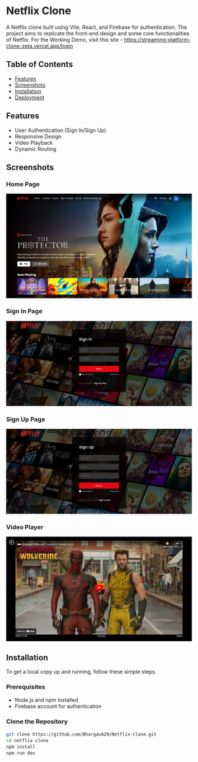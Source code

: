 # Netflix Clone

A Netflix clone built using Vite, React, and Firebase for authentication. The project aims to replicate the front-end design and some core functionalities of Netflix.
For the Working Demo, visit this site - https://streaming-platform-clone-zeta.vercel.app/login

## Table of Contents

- [Features](#features)
- [Screenshots](#screenshots)
- [Installation](#installation)
- [Deployment](#deployment)


## Features

- User Authentication (Sign In/Sign Up)
- Responsive Design
- Video Playback
- Dynamic Routing

## Screenshots

### Home Page
![Home Page](screenshots/homepage.jpg)

### Sign In Page
![Login Page](screenshots/signin.jpg)

### Sign Up Page
![Login Page](screenshots/signup.jpg)

### Video Player
![Video Player](screenshots/videoplayer.jpg)


## Installation

To get a local copy up and running, follow these simple steps.

### Prerequisites

- Node.js and npm installed
- Firebase account for authentication

### Clone the Repository

```bash
git clone https://github.com/BhargavA29/Netflix-clone.git
cd netflix-clone
npm install
npm run dev
